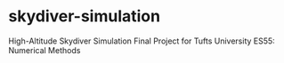 # skydiver-simulation
High-Altitude Skydiver Simulation
Final Project for Tufts University ES55: Numerical Methods

